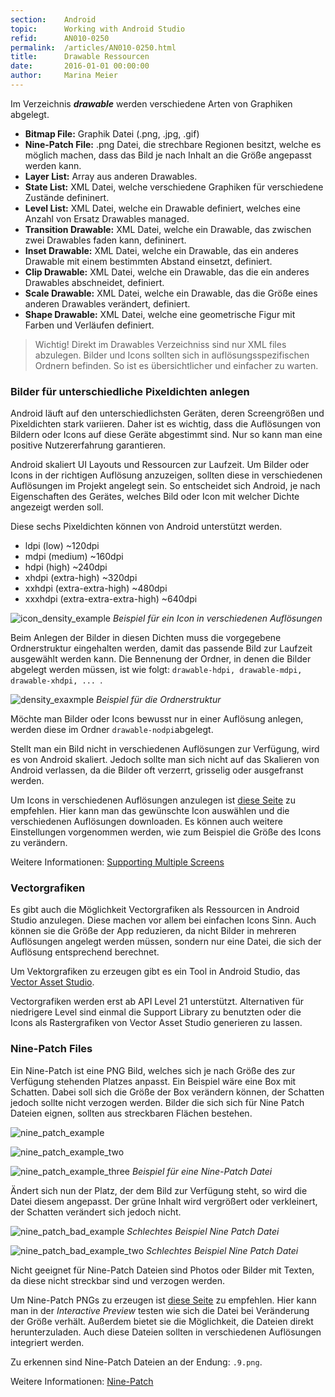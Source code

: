 ```yaml
---
section:    Android
topic:      Working with Android Studio
refid:      AN010-0250
permalink:  /articles/AN010-0250.html
title:      Drawable Ressourcen
date:       2016-01-01 00:00:00
author:     Marina Meier
---
```


Im Verzeichnis ***drawable*** werden verschiedene Arten von Graphiken abgelegt.

* **Bitmap File:** Graphik Datei (.png, .jpg, .gif)
* **Nine-Patch File:** .png Datei, die strechbare Regionen besitzt, welche es möglich
machen, dass das Bild je nach Inhalt an die Größe angepasst werden kann.
* **Layer List:** Array aus anderen Drawables.
* **State List:** XML Datei, welche verschiedene Graphiken für verschiedene Zustände defininert.
* **Level List:** XML Datei, welche ein Drawable definiert, welches eine Anzahl von Ersatz Drawables managed.
* **Transition Drawable:** XML Datei, welche ein Drawable, das zwischen zwei Drawables faden kann, defininert.
* **Inset Drawable:** XML Datei, welche ein Drawable, das ein anderes Drawable mit einem bestimmten Abstand einsetzt, definiert.
* **Clip Drawable:** XML Datei, welche ein Drawable, das die ein anderes Drawables abschneidet, definiert.
* **Scale Drawable:** XML Datei, welche ein Drawable, das die Größe eines anderen Drawables verändert, definiert.
* **Shape Drawable:** XML Datei, welche eine geometrische Figur mit Farben und Verläufen definiert.

> Wichtig! Direkt im Drawables Verzeichniss sind nur XML files abzulegen. Bilder und Icons sollten sich in auflösungsspezifischen Ordnern befinden. So ist es übersichtlicher und einfacher zu warten.

### Bilder für unterschiedliche Pixeldichten anlegen

Android läuft auf den unterschiedlichsten Geräten, deren Screengrößen und Pixeldichten stark variieren. Daher ist es wichtig, dass die Auflösungen von Bildern oder Icons auf diese Geräte abgestimmt sind. Nur so kann man eine positive Nutzererfahrung garantieren.

Android skaliert UI Layouts und Ressourcen zur Laufzeit. Um Bilder oder Icons in der richtigen Auflösung anzuzeigen, sollten diese in verschiedenen Auflösungen im Projekt angelegt sein. So entscheidet sich Android, je nach Eigenschaften des Gerätes, welches Bild oder Icon mit welcher Dichte angezeigt werden soll.

Diese sechs Pixeldichten können von Android unterstützt werden.

* ldpi (low) ~120dpi
* mdpi (medium) ~160dpi
* hdpi (high) ~240dpi
* xhdpi (extra-high) ~320dpi
* xxhdpi (extra-extra-high) ~480dpi
* xxxhdpi (extra-extra-extra-high) ~640dpi

![icon_density_example](../../../BestPractices/public/images/AN010/0250/icon_density_example.png)
*Beispiel für ein Icon in verschiedenen Auflösungen*

Beim Anlegen der Bilder in diesen Dichten muss die vorgegebene Ordnerstruktur eingehalten werden, damit das passende Bild zur Laufzeit ausgewählt werden kann. Die Bennenung der Ordner, in denen die Bilder abgelegt werden müssen, ist wie folgt: `drawable-hdpi, drawable-mdpi, drawable-xhdpi, ... `.

![density_exaxmple](../../../BestPractices/public/images/AN010/0250/density_example.png)
*Beispiel für die Ordnerstruktur*

Möchte man Bilder oder Icons bewusst nur in einer Auflösung anlegen, werden diese im Ordner `drawable-nodpi`abgelegt.

Stellt man ein Bild nicht in verschiedenen Auflösungen zur Verfügung, wird es von Android skaliert. Jedoch sollte man sich nicht auf das Skalieren von Android verlassen, da die Bilder oft verzerrt, grisselig oder ausgefranst werden.

Um Icons in verschiedenen Auflösungen anzulegen ist [diese Seite](https://romannurik.github.io/AndroidAssetStudio/icons-generic.html#source.space.trim=1&source.space.pad=0&size=99&padding=0&color=33b5e5%2C0&name=ic_dsc_6895) zu empfehlen. Hier kann man das gewünschte Icon auswählen und die verschiedenen Auflösungen downloaden. Es können auch weitere Einstellungen vorgenommen werden, wie zum Beispiel die Größe des Icons zu verändern.

Weitere Informationen: [Supporting Multiple Screens](http://developer.android.com/guide/practices/screens_support.html#xxxhdpi-note)

### Vectorgrafiken

Es gibt auch die Möglichkeit Vectorgrafiken als Ressourcen in Android Studio anzulegen. Diese machen vor allem bei einfachen Icons Sinn. Auch können sie die Größe der App reduzieren, da nicht Bilder in mehreren Auflösungen angelegt werden müssen, sondern nur eine Datei, die sich der Auflösung entsprechend berechnet.

Um Vektorgrafiken zu erzeugen gibt es ein Tool in Android Studio, das [Vector Asset Studio](http://developer.android.com/tools/help/vector-asset-studio.html).

Vectorgrafiken werden erst ab API Level 21 unterstützt. Alternativen für niedrigere Level sind einmal die Support Library zu benutzten oder die Icons als Rastergrafiken von Vector Asset Studio generieren zu lassen.


### Nine-Patch Files

Ein Nine-Patch ist eine PNG Bild, welches sich je nach Größe des zur Verfügung stehenden Platzes anpasst. Ein Beispiel wäre eine Box mit Schatten. Dabei soll sich die Größe der Box verändern können, der Schatten jedoch sollte nicht verzogen werden. Bilder die sich sich für Nine Patch Dateien eignen, sollten aus streckbaren Flächen bestehen.

![nine_patch_example](../../../BestPractices/public/images/AN010/0250/nine_patch_example.png)

![nine_patch_example_two](../../../BestPractices/public/images/AN010/0250/nine_patch_example_two.png)

![nine_patch_example_three](../../../BestPractices/public/images/AN010/0250/nine_patch_example_three.png)
*Beispiel für eine Nine-Patch Datei*

Ändert sich nun der Platz, der dem Bild zur Verfügung steht, so wird die Datei diesem angepasst. Der grüne Inhalt wird vergrößert oder verkleinert, der Schatten verändert sich jedoch nicht.

![nine_patch_bad_example](../../../BestPractices/public/images/AN010/0250/nine_patch_bad_example.png)
*Schlechtes Beispiel Nine Patch Datei*

![nine_patch_bad_example_two](../../../BestPractices/public/images/AN010/0250/nine_patch_bad_example_two.png)
*Schlechtes Beispiel Nine Patch Datei*

Nicht geeignet für Nine-Patch Dateien sind Photos oder Bilder mit Texten, da diese nicht streckbar sind und verzogen werden.

Um Nine-Patch PNGs zu erzeugen ist [diese Seite](https://romannurik.github.io/AndroidAssetStudio/nine-patches.html) zu empfehlen. Hier kann man in der *Interactive Preview* testen wie sich die Datei bei Veränderung der Größe verhält. Außerdem bietet sie die Möglichkeit, die Dateien direkt herunterzuladen. Auch diese Dateien sollten in verschiedenen Auflösungen integriert werden.

Zu erkennen sind Nine-Patch Dateien an der Endung: `.9.png`.

Weitere Informationen: [Nine-Patch](http://developer.android.com/guide/topics/resources/drawable-resource.html#NinePatch)
